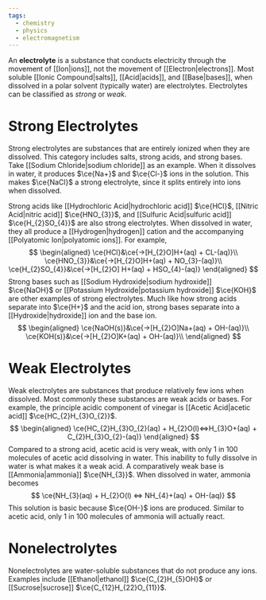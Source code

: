 ```yaml
---
tags:
  - chemistry
  - physics
  - electromagnetism
---
```

An **electrolyte** is a substance that conducts electricity through the movement of [[Ion|ions]], not the movement of [[Electron|electrons]]. Most soluble [[Ionic Compound|salts]], [[Acid|acids]], and [[Base|bases]], when dissolved in a polar solvent (typically water) are electrolytes. Electrolytes can be classified as *strong* or *weak*.

# Strong Electrolytes

Strong electrolytes are substances that are entirely ionized when they are dissolved. This category includes salts, strong acids, and strong bases. Take [[Sodium Chloride|sodium chloride]] as an example. When it dissolves in water, it produces $\ce{Na+}$ and $\ce{Cl-}$ ions in the solution. This makes $\ce{NaCl}$ a strong electrolyte, since it splits entirely into ions when dissolved.

Strong acids like [[Hydrochloric Acid|hydrochloric acid]] $\ce{HCl}$, [[Nitric Acid|nitric acid]] $\ce{HNO_{3}}$, and [[Sulfuric Acid|sulfuric acid]] $\ce{H_{2}SO_{4}}$ are also strong electrolytes. When dissolved in water, they all produce a [[Hydrogen|hydrogen]] cation and the accompanying [[Polyatomic Ion|polyatomic ions]].  For example,
$$
\begin{aligned}
\ce{HCl}&\ce{->[H_{2}O]H+(aq) + CL-(aq)}\\
\ce{HNO_{3}}&\ce{->[H_{2}O]H+(aq) + NO_{3}-(aq)}\\
\ce{H_{2}SO_{4}}&\ce{->[H_{2}O] H+(aq) + HSO_{4}-(aq)}
\end{aligned}
$$
Strong bases such as [[Sodium Hydroxide|sodium hydroxide]] $\ce{NaOH}$ or [[Potassium Hydroxide|potassium hydroxide]] $\ce{KOH}$ are other examples of strong electrolytes. Much like how strong acids separate into $\ce{H+}$ and the acid ion, strong bases separate into a [[Hydroxide|hydroxide]] ion and the base ion.
$$
\begin{aligned}
\ce{NaOH(s)}&\ce{->[H_{2}O]Na+(aq) + OH-(aq)}\\
\ce{KOH(s)}&\ce{->[H_{2}O]K+(aq) + OH-(aq)}\\
\end{aligned}
$$
# Weak Electrolytes

Weak electrolytes are substances that produce relatively few ions when dissolved. Most commonly these substances are weak acids or bases. For example, the principle acidic component of vinegar is [[Acetic Acid|acetic acid]] $\ce{HC_{2}H_{3}O_{2}}$. 
$$
\begin{aligned}
\ce{HC_{2}H_{3}O_{2}(aq) + H_{2}O(l)<=>H_{3}O+(aq) + C_{2}H_{3}O_{2}-(aq)}
\end{aligned}
$$
Compared to a strong acid, acetic acid is very weak, with only 1 in 100 molecules of acetic acid dissolving in water. This inability to fully dissolve in water is what makes it a weak acid. A comparatively weak base is [[Ammonia|ammonia]] $\ce{NH_{3}}$. When dissolved in water, ammonia becomes
$$
\ce{NH_{3}(aq) + H_{2}O(l) <=> NH_{4}+(aq) + OH-(aq)}
$$
This solution is basic because $\ce{OH-}$ ions are produced. Similar to acetic acid, only 1 in 100 molecules of ammonia will actually react. 

# Nonelectrolytes

Nonelectrolytes are water-soluble substances that do not produce any ions. Examples include [[Ethanol|ethanol]] $\ce{C_{2}H_{5}OH}$ or [[Sucrose|sucrose]] $\ce{C_{12}H_{22}O_{11}}$. 